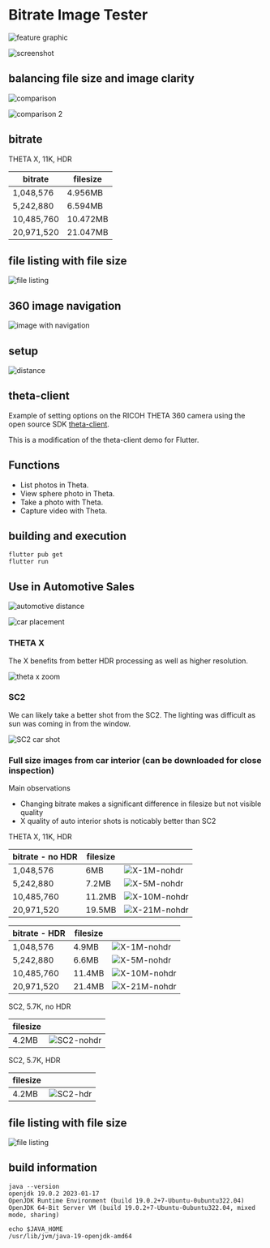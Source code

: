 # Bitrate Image Tester

![feature graphic](assets/feature_graphic.png)

![screenshot](readme_assets/screenshot.png)

## balancing file size and image clarity

![comparison](readme_assets/comparison.png)

![comparison 2](readme_assets/compare_2.png)

## bitrate

THETA X, 11K, HDR

| bitrate | filesize |
| ------- | -------- |
| 1,048,576 |  4.956MB |
| 5,242,880 | 6.594MB |
| 10,485,760 | 10.472MB |
| 20,971,520 | 21.047MB |

## file listing with file size

![file listing](readme_assets/file_list.png)

## 360 image navigation

![image with navigation](readme_assets/navigation.gif)

## setup

![distance](readme_assets/distance.png)

## theta-client

Example of setting options on the RICOH THETA 360 camera using the open source SDK
[theta-client](https://github.com/ricohapi/theta-client).

This is a modification of the theta-client demo for Flutter.

## Functions

* List photos in Theta.
* View sphere photo in Theta.
* Take a photo with Theta.
* Capture video with Theta.

## building and execution

```text
flutter pub get
flutter run
```

## Use in Automotive Sales

![automotive distance](readme_assets/car-distance.png)

![car placement](readme_assets/car-placement.png)

### THETA X

The X benefits from better HDR processing as well as higher resolution.

![theta x zoom](readme_assets/theta-x.png)

### SC2

We can likely take a better shot from the SC2.  The lighting was difficult as sun was
coming in from the window.

![SC2 car shot](readme_assets/sc2.png)

### Full size images from car interior (can be downloaded for close inspection)

Main observations
* Changing bitrate makes a significant difference in filesize but not visible quality
* X quality of auto interior shots is noticably better than SC2

THETA X, 11K, HDR

| bitrate - no HDR | filesize |  |
| ------- | -------- | -------- |
| 1,048,576 |  6MB |![X-1M-nohdr](test_images/X/R0010176-1M.JPG) |
| 5,242,880 | 7.2MB |![X-5M-nohdr](test_images/X/R0010177-5M.JPG) |
| 10,485,760 | 11.2MB |![X-10M-nohdr](test_images/X/R0010178-10M.JPG) |
| 20,971,520 | 19.5MB |![X-21M-nohdr](test_images/X/R0010179-21M.JPG) |

| bitrate - HDR | filesize |  |
| ------- | -------- | -------- |
| 1,048,576 |  4.9MB |![X-1M-nohdr](test_images/X/R0010180-1M.JPG) |
| 5,242,880 | 6.6MB |![X-5M-nohdr](test_images/X/R0010181-5M.JPG) |
| 10,485,760 | 11.4MB |![X-10M-nohdr](test_images/X/R0010182-10M.JPG) |
| 20,971,520 | 21.4MB |![X-21M-nohdr](test_images/X/R0010183-21M.JPG) |

SC2, 5.7K, no HDR

| filesize | |
| ------- | ------- | 
|  4.2MB |![SC2-nohdr](test_images/SC2/R0010010-SC2-NOHDR.JPG) |

SC2, 5.7K, HDR

| filesize | |
| ------- | ------- | 
|  4.2MB |![SC2-hdr](test_images/SC2/R0010011-SC2-HDR.JPG) |


## file listing with file size

![file listing](readme_assets/file_list.png)


## build information

```text
java --version
openjdk 19.0.2 2023-01-17
OpenJDK Runtime Environment (build 19.0.2+7-Ubuntu-0ubuntu322.04)
OpenJDK 64-Bit Server VM (build 19.0.2+7-Ubuntu-0ubuntu322.04, mixed mode, sharing)

echo $JAVA_HOME
/usr/lib/jvm/java-19-openjdk-amd64

```
